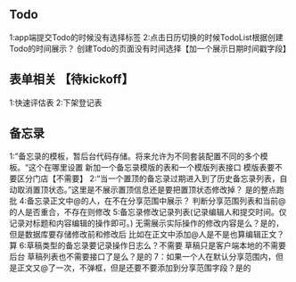 ## Todo
1:app端提交Todo的时候没有选择标签
2:点击日历切换的时候TodoList根据创建Todo的时间展示？
创建Todo的页面没有时间选择【加一个展示日期时间戳字段】

## 表单相关 【待kickoff】
1:快速评估表
2:下架登记表

## 备忘录
1:”备忘录的模板，暂后台代码存储。将来允许为不同套装配置不同的多个模板。“这个在哪里设置
新加一个备忘录模版的表和一个模版列表接口
模版表要不要区分门店【不需要】
2:“当一个置顶的备忘录过期进入到了历史备忘录列表，自动取消置顶状态。”这里是不展示置顶信息还是要把置顶状态修改掉？
是的整点跑批
4:备忘录正文中@的人，在不在分享范围中展示？
判断分享范围列表和当前@的人是否重合，不存在则修改
5:备忘录修改记录列表(记录编辑人和提交时间。仅记录对标题和内容编辑的操作即可。)
无需展示实际操作的修改内容是么？是的，但是数据库要存储修改前和修改后
比如在正文中添加@人是不是也算编辑正文？算
6:草稿类型的备忘录要记录操作日志么？不需要   草稿只是客户端本地的不需要后台
草稿列表也不需要接口了是么？是的
7：如果一个人在默认分享范围内，但是正文又@了一次，不弹框，但是还要不要添加到分享范围字段？是的